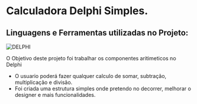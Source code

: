 # Calculadora Delphi Simples.

## Linguagens e Ferramentas utilizadas no Projeto:

![DELPHI](https://img.shields.io/badge/Delphi_RAD_Studio-B22222?style=for-the-badge&logo=delphi&logoColor=white)




O Objetivo deste projeto foi trabalhar os componentes aritimeticos no Delphi

- O  usuario poderá fazer qualquer calculo de somar, subtração, multiplicação e divisão.
- Foi criada uma estrutura simples onde pretendo no decorrer, melhorar o designer e mais funcionalidades. 
